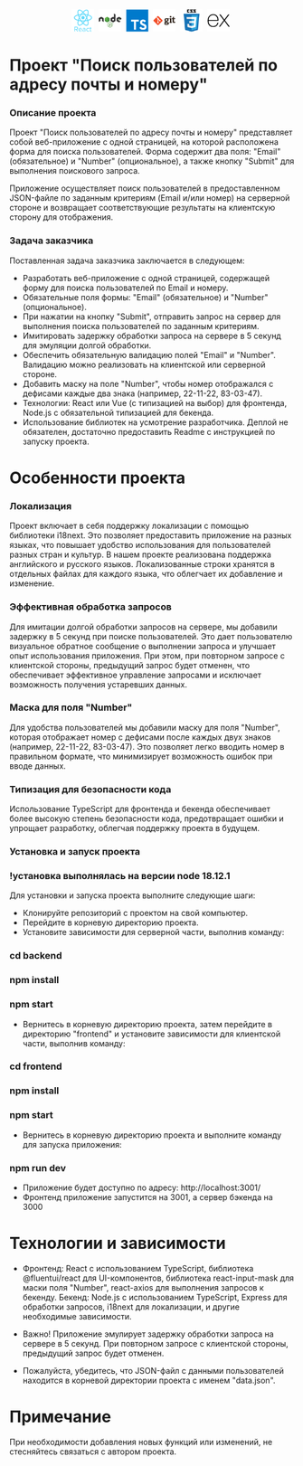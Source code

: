 <div id="header" align="center">
  <img src="https://github.com/devicons/devicon/blob/master/icons/react/react-original-wordmark.svg" title="React" alt="React" width="40" height="40"/>&nbsp;
  <img src="https://github.com/devicons/devicon/blob/master/icons/nodejs/nodejs-original-wordmark.svg" title="Nodejs" alt="Nodejs" width="40" height="40"/>&nbsp;
  <img src="https://github.com/devicons/devicon/blob/master/icons/typescript/typescript-original.svg" title="TypeScript" alt="TypeScript" width="40" height="40"/>&nbsp;
  <img src="https://github.com/devicons/devicon/blob/master/icons/git/git-original-wordmark.svg" title="Git" alt="Git" width="40" height="40"/>&nbsp;
  <img src="https://github.com/devicons/devicon/blob/master/icons/css3/css3-original-wordmark.svg" title="CSS" alt="CSS" width="40" height="40"/>&nbsp;
  <img src="https://github.com/devicons/devicon/blob/master/icons/express/express-original.svg" title="express" alt="express" width="40" height="40"/>&nbsp;
</div>

# Проект "Поиск пользователей по адресу почты и номеру"

### Описание проекта

Проект "Поиск пользователей по адресу почты и номеру" представляет собой веб-приложение с одной страницей, на которой расположена форма для поиска пользователей. Форма содержит два поля: "Email" (обязательное) и "Number" (опциональное), а также кнопку "Submit" для выполнения поискового запроса.

Приложение осуществляет поиск пользователей в предоставленном JSON-файле по заданным критериям (Email и/или номер) на серверной стороне и возвращает соответствующие результаты на клиентскую сторону для отображения.

### Задача заказчика

Поставленная задача заказчика заключается в следующем:

- Разработать веб-приложение с одной страницей, содержащей форму для поиска пользователей по Email и номеру.
- Обязательные поля формы: "Email" (обязательное) и "Number" (опциональное).
- При нажатии на кнопку "Submit", отправить запрос на сервер для выполнения поиска пользователей по заданным критериям.
- Имитировать задержку обработки запроса на сервере в 5 секунд для эмуляции долгой обработки.
- Обеспечить обязательную валидацию полей "Email" и "Number". Валидацию можно реализовать на клиентской или серверной стороне.
- Добавить маску на поле "Number", чтобы номер отображался с дефисами каждые два знака (например, 22-11-22, 83-03-47).
- Технологии: React или Vue (с типизацией на выбор) для фронтенда, Node.js с обязательной типизацией для бекенда.
- Использование библиотек на усмотрение разработчика.
  Деплой не обязателен, достаточно предоставить Readme с инструкцией по запуску проекта.

# Особенности проекта

### Локализация

Проект включает в себя поддержку локализации с помощью библиотеки i18next. Это позволяет предоставить приложение на разных языках, что повышает удобство использования для пользователей разных стран и культур. В нашем проекте реализована поддержка английского и русского языков. Локализованные строки хранятся в отдельных файлах для каждого языка, что облегчает их добавление и изменение.

### Эффективная обработка запросов

Для имитации долгой обработки запросов на сервере, мы добавили задержку в 5 секунд при поиске пользователей. Это дает пользователю визуальное обратное сообщение о выполнении запроса и улучшает опыт использования приложения. При этом, при повторном запросе с клиентской стороны, предыдущий запрос будет отменен, что обеспечивает эффективное управление запросами и исключает возможность получения устаревших данных.

### Маска для поля "Number"

Для удобства пользователей мы добавили маску для поля "Number", которая отображает номер с дефисами после каждых двух знаков (например, 22-11-22, 83-03-47). Это позволяет легко вводить номер в правильном формате, что минимизирует возможность ошибок при вводе данных.

### Типизация для безопасности кода

Использование TypeScript для фронтенда и бекенда обеспечивает более высокую степень безопасности кода, предотвращает ошибки и упрощает разработку, облегчая поддержку проекта в будущем.

### Установка и запуск проекта

### !установка выполнялась на версии node 18.12.1
Для установки и запуска проекта выполните следующие шаги:

- Клонируйте репозиторий с проектом на свой компьютер.
- Перейдите в корневую директорию проекта.
- Установите зависимости для серверной части, выполнив команду:

### cd backend
### npm install
### npm start

- Вернитесь в корневую директорию проекта, затем перейдите в директорию "frontend" и установите зависимости для клиентской части, выполнив команду:

### cd frontend
### npm install
### npm start

- Вернитесь в корневую директорию проекта и выполните команду для запуска приложения:

### npm run dev

- Приложение будет доступно по адресу: http://localhost:3001/
- Фронтенд приложение запустится на 3001, а сервер бэкенда на 3000

# Технологии и зависимости

- Фронтенд: React с использованием TypeScript, библиотека @fluentui/react для UI-компонентов, библиотека react-input-mask для маски поля "Number", react-axios для выполнения запросов к бекенду.
  Бекенд: Node.js с использованием TypeScript, Express для обработки запросов, i18next для локализации, и другие необходимые зависимости.

- Важно! Приложение эмулирует задержку обработки запроса на сервере в 5 секунд. При повторном запросе с клиентской стороны, предыдущий запрос будет отменен.

- Пожалуйста, убедитесь, что JSON-файл с данными пользователей находится в корневой директории проекта с именем "data.json".

# Примечание

При необходимости добавления новых функций или изменений, не стесняйтесь связаться с автором проекта.
